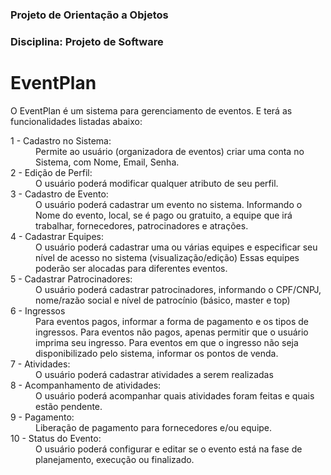 ### Projeto de Orientação a Objetos
### Disciplina: Projeto de Software

# EventPlan


<p>
  O EventPlan é um sistema para gerenciamento de eventos.
  E terá as funcionalidades listadas abaixo:
</p>

<dl>
  <dt> 1 - Cadastro no Sistema: </dt>
  <dd> 
    Permite ao usuário (organizadora de eventos) criar uma conta no Sistema, com Nome, Email, Senha.
  </dd>
  
  <dt> 2 - Edição de Perfil: </dt>
  <dd> 
    O usuário poderá modificar qualquer atributo de seu perfil.
  </dd>
  
  <dt> 3 - Cadastro de Evento: </dt>
  <dd> 
    O usuário poderá cadastrar um evento no sistema.
    Informando o Nome do evento, local, se é pago ou gratuito, a equipe que irá trabalhar, fornecedores, patrocinadores e atrações.
  </dd>
  
  <dt> 4 - Cadastrar Equipes: </dt>
  <dd> 
    O usuário poderá cadastrar uma ou várias equipes e especificar seu nível de acesso no sistema (visualização/edição)
    Essas equipes poderão ser alocadas para diferentes eventos.
  </dd>
  
  <dt> 5 - Cadastrar Patrocinadores: </dt>
  <dd> 
    O usuário poderá cadastrar patrocinadores, informando o CPF/CNPJ, nome/razão social e nível de patrocínio (básico, master e top)
  </dd>
  
  <dt> 6 - Ingressos </dt>
  <dd> 
    Para eventos pagos, informar a forma de pagamento e os tipos de ingressos.
    Para eventos não pagos, apenas permitir que o usuário imprima seu ingresso.
    Para eventos em que o ingresso não seja disponibilizado pelo sistema, informar os pontos de venda.
  </dd>
  
  <dt> 7 - Atividades: </dt>
  <dd> 
    O usuário poderá cadastrar atividades a serem realizadas
  </dd>
  
  <dt> 8 - Acompanhamento de atividades: </dt>
  <dd> 
    O usuário poderá acompanhar quais atividades foram feitas e quais estão pendente.
  </dd>
  
  <dt> 9 - Pagamento: </dt>
  <dd> 
    Liberação de pagamento para fornecedores e/ou equipe.
  </dd>
  
  <dt> 10 - Status do Evento: </dt>
  <dd> 
    O usuário poderá configurar e editar se o evento está na fase de planejamento, execução ou finalizado.
  </dd>
  
